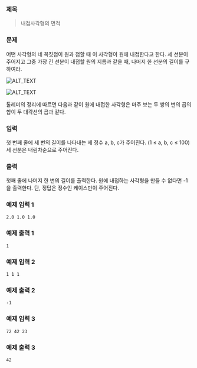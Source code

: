 ### 제목
> 내접사각형의 면적

### 문제
어떤 사각형의 네 꼭짓점이 원과 접할 때 이 사각형이 원에 내접한다고 한다. 세 선분이 주어지고 그중 가장 긴 선분이 내접할 원의 지름과 같을 때, 나머지 한 선분의 길이를 구하여라.

![ALT_TEXT](https://github.com/HyeockJinKim/3rd-Thinking-PC/blob/master/C/image/image1.png)


![ALT_TEXT](https://github.com/HyeockJinKim/3rd-Thinking-PC/blob/master/C/image/image2.png)

톨레미의 정리에 따르면 다음과 같이 원에 내접한 사각형은 마주 보는 두 쌍의 변의 곱의 합이 두 대각선의 곱과 같다.

### 입력
첫 번째 줄에 세 변의 길이를 나타내는 세 정수 a, b, c가 주어진다. (1 ≤ a, b, c ≤ 100)
세 선분은 내림차순으로 주어진다.

### 출력
첫째 줄에 나머지 한 변의 길이를 출력한다.
원에 내접하는 사각형을 만들 수 없다면 -1을 출력한다.
단, 정답은 정수인 케이스만이 주어진다.

### 예제 입력 1
```
2.0 1.0 1.0
```

### 예제 출력 1
```
1
```

### 예제 입력 2
```
1 1 1
```

### 예제 출력 2
```
-1
```
### 예제 입력 3
```
72 42 23
```

### 예제 출력 3
```
42
```

